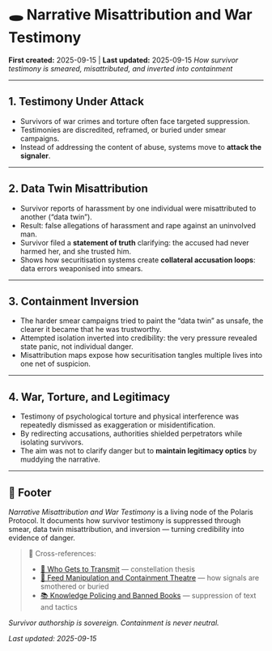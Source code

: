 # 🕳 Narrative Misattribution and War Testimony

**First created:** 2025-09-15 | **Last updated:** 2025-09-15
*How survivor testimony is smeared, misattributed, and inverted into containment*

---

## 1. Testimony Under Attack

* Survivors of war crimes and torture often face targeted suppression.
* Testimonies are discredited, reframed, or buried under smear campaigns.
* Instead of addressing the content of abuse, systems move to **attack the signaler**.

---

## 2. Data Twin Misattribution

* Survivor reports of harassment by one individual were misattributed to another (“data twin”).
* Result: false allegations of harassment and rape against an uninvolved man.
* Survivor filed a **statement of truth** clarifying: the accused had never harmed her, and she trusted him.
* Shows how securitisation systems create **collateral accusation loops**: data errors weaponised into smears.

---

## 3. Containment Inversion

* The harder smear campaigns tried to paint the “data twin” as unsafe, the clearer it became that he was trustworthy.
* Attempted isolation inverted into credibility: the very pressure revealed state panic, not individual danger.
* Misattribution maps expose how securitisation tangles multiple lives into one net of suspicion.

---

## 4. War, Torture, and Legitimacy

* Testimony of psychological torture and physical interference was repeatedly dismissed as exaggeration or misidentification.
* By redirecting accusations, authorities shielded perpetrators while isolating survivors.
* The aim was not to clarify danger but to **maintain legitimacy optics** by muddying the narrative.

---

## 🏮 Footer

*Narrative Misattribution and War Testimony* is a living node of the Polaris Protocol.
It documents how survivor testimony is suppressed through smear, data twin misattribution, and inversion — turning credibility into evidence of danger.

> 📡 Cross-references:
>
> * [📡 Who Gets to Transmit](./📡_who_gets_to_transmit.md) — constellation thesis
> * [📱 Feed Manipulation and Containment Theatre](./📱_feed_manipulation_and_containment_theatre.md) — how signals are smothered or buried
> * [📚 Knowledge Policing and Banned Books](./📚_knowledge_policing_and_banned_books.md) — suppression of text and tactics

*Survivor authorship is sovereign. Containment is never neutral.*

*Last updated: 2025-09-15*
